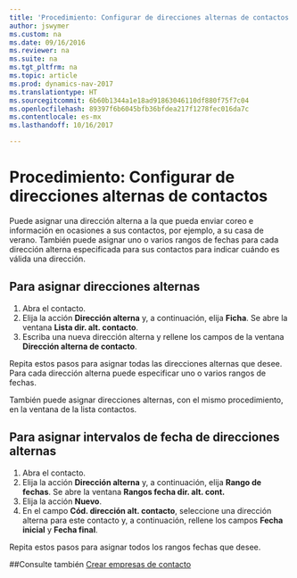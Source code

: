 ```yaml
---
title: 'Procedimiento: Configurar de direcciones alternas de contactos'
author: jswymer
ms.custom: na
ms.date: 09/16/2016
ms.reviewer: na
ms.suite: na
ms.tgt_pltfrm: na
ms.topic: article
ms.prod: dynamics-nav-2017
ms.translationtype: HT
ms.sourcegitcommit: 6b60b1344a1e18ad91863046110df880f75f7c04
ms.openlocfilehash: 89397f6b6045bfb36bfdea217f1278fec016da7c
ms.contentlocale: es-mx
ms.lasthandoff: 10/16/2017

---
```

# <a name="how-to-set-up-alternative-addresses-for-contacts"></a>Procedimiento: Configurar de direcciones alternas de contactos
Puede asignar una dirección alterna a la que pueda enviar coreo e información en ocasiones a sus contactos, por ejemplo, a su casa de verano. También puede asignar uno o varios rangos de fechas para cada dirección alterna especificada para sus contactos para indicar cuándo es válida una dirección.

## <a name="to-assign-an-alternative-address"></a>Para asignar direcciones alternas
1. Abra el contacto.
2. Elija la acción **Dirección alterna** y, a continuación, elija **Ficha**. Se abre la ventana **Lista dir. alt. contacto**.
3. Escriba una nueva dirección alterna y rellene los campos de la ventana **Dirección alterna de contacto**.

Repita estos pasos para asignar todas las direcciones alternas que desee. Para cada dirección alterna puede especificar uno o varios rangos de fechas.

También puede asignar direcciones alternas, con el mismo procedimiento, en la ventana de la lista contactos.

## <a name="to-assign-an-alternative-address-date-range"></a>Para asignar intervalos de fecha de direcciones alternas
1. Abra el contacto.
2. Elija la acción **Dirección alterna** y, a continuación, elija **Rango de fechas**. Se abre la ventana **Rangos fecha dir. alt. cont.**
3. Elija la acción **Nuevo**.
4. En el campo **Cód. dirección alt. contacto**, seleccione una dirección alterna para este contacto y, a continuación, rellene los campos **Fecha inicial** y **Fecha final**.

Repita estos pasos para asignar todos los rangos fechas que desee.

##<a name="see-also"></a>Consulte también
[Crear empresas de contacto](marketing-create-contact-companies.md)

